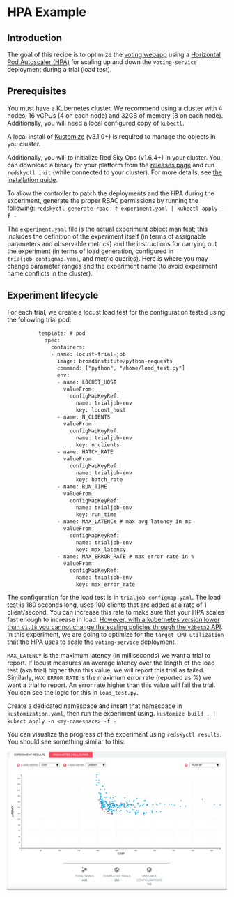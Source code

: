 # HPA Example

## Introduction

The goal of this recipe is to optimize the [voting webapp](https://github.com/redskyops/redskyops-recipes/tree/master/voting-webapp) using a [Horizontal Pod Autoscaler (HPA)](https://kubernetes.io/docs/tasks/run-application/horizontal-pod-autoscale/) for scaling up and down the `voting-service` deployment during a trial (load test).

## Prerequisites

You must have a Kubernetes cluster. We recommend using a cluster with 4 nodes, 16 vCPUs (4 on each node) and 32GB of memory (8 on each node). Additionally, you will need a local configured copy of `kubectl`.

A local install of [Kustomize](https://github.com/kubernetes-sigs/kustomize/releases) (v3.1.0+) is required to manage the objects in you cluster.

Additionally, you will to initialize Red Sky Ops (v1.6.4+) in your cluster. You can download a binary for your platform from the [releases page](https://github.com/redskyops/redskyops-controller/releases) and run `redskyctl init` (while connected to your cluster). For more details, see [the installation guide](https://redskyops.dev/docs/install/).

To allow the controller to patch the deployments and the HPA during the experiment, generate the proper RBAC permissions by running the following:
`redskyctl generate rbac -f experiment.yaml | kubectl apply -f -`

The `experiment.yaml` file is the actual experiment object manifest; this includes the definition of the experiment itself (in terms of assignable parameters and observable metrics) and the instructions for carrying out the experiment (in terms of load generation, configured in `trialjob_configmap.yaml`, and metric queries). Here is where you may change parameter ranges and the experiment name (to avoid experiment name conflicts in the cluster).

## Experiment lifecycle

For each trial, we create a locust load test for the configuration tested using the following trial pod:

```
          template: # pod
            spec:
              containers:
              - name: locust-trial-job
                image: broadinstitute/python-requests
                command: ["python", "/home/load_test.py"]
                env:
                - name: LOCUST_HOST
                  valueFrom:
                    configMapKeyRef:
                      name: trialjob-env
                      key: locust_host
                - name: N_CLIENTS
                  valueFrom:
                    configMapKeyRef:
                      name: trialjob-env
                      key: n_clients
                - name: HATCH_RATE
                  valueFrom:
                    configMapKeyRef:
                      name: trialjob-env
                      key: hatch_rate
                - name: RUN_TIME
                  valueFrom:
                    configMapKeyRef:
                      name: trialjob-env
                      key: run_time
                - name: MAX_LATENCY # max avg latency in ms
                  valueFrom:
                    configMapKeyRef:
                      name: trialjob-env
                      key: max_latency
                - name: MAX_ERROR_RATE # max error rate in %
                  valueFrom:
                    configMapKeyRef:
                      name: trialjob-env
                      key: max_error_rate
```

The configuration for the load test is in `trialjob_configmap.yaml`. The load test is 180 seconds long, uses 100 clients that are added at a rate of 1 client/second. You can increase this rate to make sure that your HPA scales fast enough to increase in load.
[However, with a kubernetes version lower than `v1.18` you cannot change the scaling policies through the `v2beta2` API](https://kubernetes.io/docs/tasks/run-application/horizontal-pod-autoscale/). In this experiment, we are going to optimize for the `target CPU utilization` that the HPA uses to scale the `voting-service`  deployment.

`MAX_LATENCY` is the maximum latency (in milliseconds) we want a trial to report. If locust measures an average latency over the length of the load test (aka trial) higher than this value, we will report this trial as failed. Similarly, `MAX_ERROR_RATE` is the maximum error rate (reported as %) we want a trial to report. An error rate higher than this value will fail the trial. You can see the logic for this in `load_test.py`.

Create a dedicated namespace and insert that namespace in `kustomization.yaml`, then run the experiment using.
`kustomize build . | kubect apply -n <my-namespace> -f -`

You can visualize the progress of the experiment using
`redskyctl results`. You should see something similar to this:

![](hpa-results.png)
